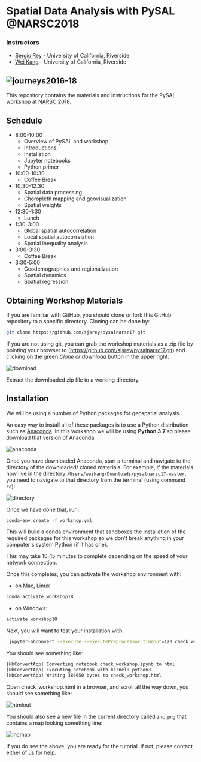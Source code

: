 # Spatial Data Analysis with PySAL @NARSC2018

### Instructors

- [Sergio Rey](http://sergerey.org) - University of California, Riverside
- [Wei Kang](http://spatial.ucr.edu/peopleKang.html) - University of California, Riverside

![journeys2016-18](figs/readmefigs/quad.png)
---

This repository contains the materials and instructions for the PySAL workshop at [NARSC 2018](http://www.narsc.org/newsite/conference/workshops-and-tutorials/).


## Schedule


* 8:00-10:00
  * Overview of PySAL and workshop
  * Introductions
  * Installation
  * Jupyter notebooks
  * Python primer
* 10:00-10:30
  * Coffee Break
* 10:30-12:30
  * Spatial data processing
  * Choropleth mapping and geovisualization
  * Spatial weights
* 12:30-1:30
  * Lunch
* 1:30-3:00
  * Global spatial autocorrelation
  * Local spatial autocorrelation
  * Spatial inequality analysis
* 3:00-3:30
  * Coffee Break  
* 3:30-5:00
  * Geodemographics and regionalization
  * Spatial dynamics
  * Spatial regression
  
## Obtaining Workshop Materials

If you are familiar with GitHub, you should clone or fork this GitHub repository to a specific directory. Cloning can be done by:

```bash
git clone https://github.com/sjsrey/pysalnarsc17.git
```

If you are not using git, you can grab the workshop materials as a zip file by pointing your browser to (https://github.com/sjsrey/pysalnarsc17.git) and clicking on the green *Clone or download* button in the upper right.

![download](figs/readmefigs/download.png)

Extract the downloaded zip file to a working directory.

## Installation

We will be using a number of Python packages for geospatial analysis.


An easy way to install all of these packages is to use a Python distribution such as [Anaconda](https://www.anaconda.com/download/#macos). In this workshop we will be using **Python 3.7** so please download that version of Anaconda.

![anaconda](figs/readmefigs/anaconda.png)

Once you have downloaded Anaconda, start a terminal and navigate to the directory of the downloaded/ cloned materials. For example, if the materials now live in the directory ```/Users/weikang/Downloads/pysalnarsc17-master```, you need to navigate to that directory from the terminal (using command ```cd```):

![directory](figs/readmefigs/directory.png)

Once we have done that, run:

```bash
conda-env create -f workshop.yml
```

This will build a conda environment that sandboxes the installation of the required packages for this workshop so we don't break anything in your computer's system Python (if it has one).

This may take 10-15 minutes to complete depending on the speed of your network connection.

Once this completes, you can activate the workshop environment with:

* on Mac, Linux
```bash
conda activate workshop18
```
* on Windows:
```bash
activate workshop18
```

Next, you will want to test your installation with:
```bash
 jupyter-nbconvert --execute --ExecutePreprocessor.timeout=120 check_workshop.ipynb
```

You should see something like:
```bash
[NbConvertApp] Converting notebook check_workshop.ipynb to html
[NbConvertApp] Executing notebook with kernel: python3
[NbConvertApp] Writing 386650 bytes to check_workshop.html
```

Open check_workshop.html in a browser, and scroll all the way down, you should see something like:

![htmlout](figs/readmefigs/htmlout.png)

You should also see a new file in the current directory called `inc.png` that contains a map looking something line:

![incmap](figs/readmefigs/inc.png)

If you do see the above, you are ready for the tutorial. If not, please contact either of us for help.
